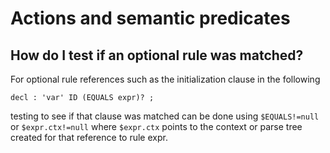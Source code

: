 # Actions and semantic predicates

## How do I test if an optional rule was matched?

For optional rule references such as the initialization clause in the following

```
decl : 'var' ID (EQUALS expr)? ;
```

testing to see if that clause was matched can be done using `$EQUALS!=null` or `$expr.ctx!=null` where `$expr.ctx` points to the context or parse tree created for that reference to rule expr.